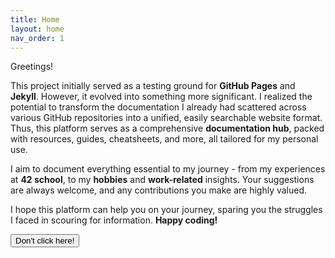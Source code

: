 ```yaml
---
title: Home
layout: home
nav_order: 1
---
```


Greetings!

This project initially served as a testing ground for **GitHub Pages** and **Jekyll**. However, it evolved into something more significant. I realized the potential to transform the documentation I already had scattered across various GitHub repositories into a unified, easily searchable website format. Thus, this platform serves as a comprehensive **documentation hub**, packed with resources, guides, cheatsheets, and more, all tailored for my personal use.

I aim to document everything essential to my journey - from my experiences at **42 school**, to my **hobbies** and **work-related** insights. Your suggestions are always welcome, and any contributions you make are highly valued.

I hope this platform can help you on your journey, sparing you the struggles I faced in scouring for information. **Happy coding!**

<button class="btn js-toggle-light-mode">Don\'t click here!</button>

<script>
const toggleLightMode = document.querySelector('.js-toggle-light-mode');

jtd.addEvent(toggleLightMode, 'click', function(){
  if (jtd.getTheme() === 'light') {
    jtd.setTheme('dark');
    toggleLightMode.textContent = 'Don\'t click here!';
  } else {
    jtd.setTheme('light');
    toggleLightMode.textContent = 'Return to the dark side :)';
  }
});
</script>